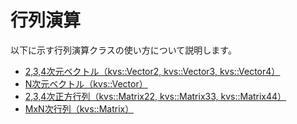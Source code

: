 # 行列演算 #

以下に示す行列演算クラスの使い方について説明します。

  * [2,3,4次元ベクトル（kvs::Vector2, kvs::Vector3, kvs::Vector4）](guide_vector234_jp.md)
  * [N次元ベクトル（kvs::Vector）](guide_vectorn_jp.md)
  * [2,3,4次正方行列（kvs::Matrix22, kvs::Matrix33, kvs::Matrix44）](guide_matrix234_jp.md)
  * [MxN次行列（kvs::Matrix）](guide_matrixmn_jp.md)